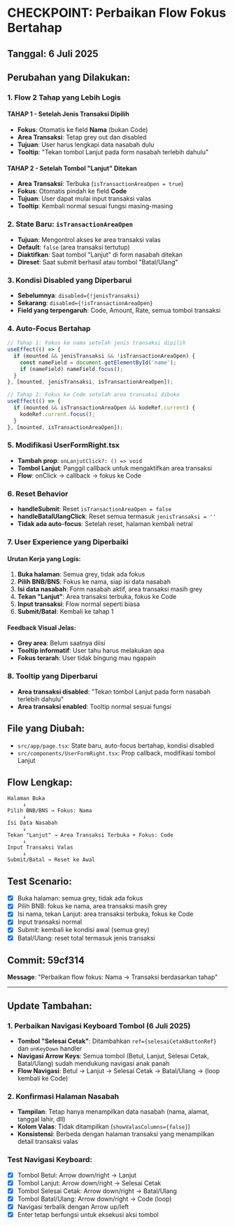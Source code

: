 # CHECKPOINT: Perbaikan Flow Fokus Bertahap

## Tanggal: 6 Juli 2025

## Perubahan yang Dilakukan:

### 1. Flow 2 Tahap yang Lebih Logis

#### **TAHAP 1 - Setelah Jenis Transaksi Dipilih**
- **Fokus**: Otomatis ke field **Nama** (bukan Code)
- **Area Transaksi**: Tetap grey out dan disabled
- **Tujuan**: User harus lengkapi data nasabah dulu
- **Tooltip**: "Tekan tombol Lanjut pada form nasabah terlebih dahulu"

#### **TAHAP 2 - Setelah Tombol "Lanjut" Ditekan**
- **Area Transaksi**: Terbuka (`isTransactionAreaOpen = true`)
- **Fokus**: Otomatis pindah ke field **Code**
- **Tujuan**: User dapat mulai input transaksi valas
- **Tooltip**: Kembali normal sesuai fungsi masing-masing

### 2. State Baru: `isTransactionAreaOpen`
- **Tujuan**: Mengontrol akses ke area transaksi valas
- **Default**: `false` (area transaksi tertutup)
- **Diaktifkan**: Saat tombol "Lanjut" di form nasabah ditekan
- **Direset**: Saat submit berhasil atau tombol "Batal/Ulang"

### 3. Kondisi Disabled yang Diperbarui
- **Sebelumnya**: `disabled={!jenisTransaksi}`
- **Sekarang**: `disabled={!isTransactionAreaOpen}`
- **Field yang terpengaruh**: Code, Amount, Rate, semua tombol transaksi

### 4. Auto-Focus Bertahap
```typescript
// Tahap 1: Fokus ke nama setelah jenis transaksi dipilih
useEffect(() => {
  if (mounted && jenisTransaksi && !isTransactionAreaOpen) {
    const nameField = document.getElementById('name');
    if (nameField) nameField.focus();
  }
}, [mounted, jenisTransaksi, isTransactionAreaOpen]);

// Tahap 2: Fokus ke Code setelah area transaksi dibuka
useEffect(() => {
  if (mounted && isTransactionAreaOpen && kodeRef.current) {
    kodeRef.current.focus();
  }
}, [mounted, isTransactionAreaOpen]);
```

### 5. Modifikasi UserFormRight.tsx
- **Tambah prop**: `onLanjutClick?: () => void`
- **Tombol Lanjut**: Panggil callback untuk mengaktifkan area transaksi
- **Flow**: onClick → callback → fokus ke Code

### 6. Reset Behavior
- **handleSubmit**: Reset `isTransactionAreaOpen = false`
- **handleBatalUlangClick**: Reset semua termasuk `jenisTransaksi = ''`
- **Tidak ada auto-focus**: Setelah reset, halaman kembali netral

### 7. User Experience yang Diperbaiki

#### **Urutan Kerja yang Logis:**
1. **Buka halaman**: Semua grey, tidak ada fokus
2. **Pilih BNB/BNS**: Fokus ke nama, siap isi data nasabah
3. **Isi data nasabah**: Form nasabah aktif, area transaksi masih grey
4. **Tekan "Lanjut"**: Area transaksi terbuka, fokus ke Code
5. **Input transaksi**: Flow normal seperti biasa
6. **Submit/Batal**: Kembali ke tahap 1

#### **Feedback Visual Jelas:**
- **Grey area**: Belum saatnya diisi
- **Tooltip informatif**: User tahu harus melakukan apa
- **Fokus terarah**: User tidak bingung mau ngapain

### 8. Tooltip yang Diperbarui
- **Area transaksi disabled**: "Tekan tombol Lanjut pada form nasabah terlebih dahulu"
- **Area transaksi enabled**: Tooltip normal sesuai fungsi

## File yang Diubah:
- `src/app/page.tsx`: State baru, auto-focus bertahap, kondisi disabled
- `src/components/UserFormRight.tsx`: Prop callback, modifikasi tombol Lanjut

## Flow Lengkap:
```
Halaman Buka
     ↓
Pilih BNB/BNS → Fokus: Nama
     ↓
Isi Data Nasabah
     ↓
Tekan "Lanjut" → Area Transaksi Terbuka + Fokus: Code
     ↓
Input Transaksi Valas
     ↓
Submit/Batal → Reset ke Awal
```

## Test Scenario:
- [x] Buka halaman: semua grey, tidak ada fokus
- [x] Pilih BNB: fokus ke nama, area transaksi masih grey
- [x] Isi nama, tekan Lanjut: area transaksi terbuka, fokus ke Code
- [x] Input transaksi normal
- [x] Submit: kembali ke kondisi awal (semua grey)
- [x] Batal/Ulang: reset total termasuk jenis transaksi

## Commit: 59cf314
**Message**: "Perbaikan flow fokus: Nama → Transaksi berdasarkan tahap"

---

## Update Tambahan:

### 1. Perbaikan Navigasi Keyboard Tombol (6 Juli 2025)
- **Tombol "Selesai Cetak"**: Ditambahkan `ref={selesaiCetakButtonRef}` dan `onKeyDown` handler
- **Navigasi Arrow Keys**: Semua tombol (Betul, Lanjut, Selesai Cetak, Batal/Ulang) sudah mendukung navigasi anak panah
- **Flow Navigasi**: Betul → Lanjut → Selesai Cetak → Batal/Ulang → (loop kembali ke Code)

### 2. Konfirmasi Halaman Nasabah
- **Tampilan**: Tetap hanya menampilkan data nasabah (nama, alamat, tanggal lahir, dll)
- **Kolom Valas**: Tidak ditampilkan (`showValasColumns={false}`)
- **Konsistensi**: Berbeda dengan halaman transaksi yang menampilkan detail transaksi valas

### Test Navigasi Keyboard:
- [x] Tombol Betul: Arrow down/right → Lanjut
- [x] Tombol Lanjut: Arrow down/right → Selesai Cetak  
- [x] Tombol Selesai Cetak: Arrow down/right → Batal/Ulang
- [x] Tombol Batal/Ulang: Arrow down/right → Code (loop)
- [x] Navigasi terbalik dengan Arrow up/left
- [x] Enter tetap berfungsi untuk eksekusi aksi tombol
